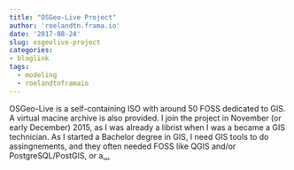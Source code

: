 ```yaml
---
title: "OSGeo-Live Project"
author: 'roelandtn.frama.io'
date: '2017-08-24'
slug: osgeolive-project
categories:
- bloglink
tags:
  - modeling
  - roelandtnframaio
---
```


OSGeo-Live is a self-containing ISO with around 50 FOSS dedicated to GIS. A virtual macine archive is also provided. I join the project in November (or early December) 2015, as I was already a librist when I was a became a GIS technician. As I started a Bachelor degree in GIS, I need GIS tools to do assingnements, and they often needed FOSS like QGIS and/or PostgreSQL/PostGIS, or a[... <i class="fas fa-external-link-alt"></i>](https://roelandtn.frama.io/post/osgeoliveproject/)

